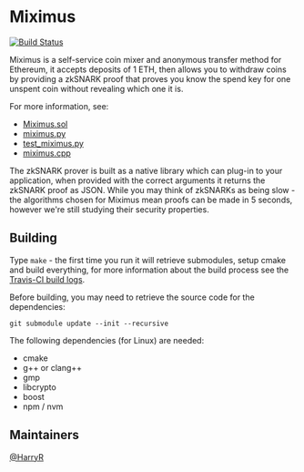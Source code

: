 # Miximus

[![Build Status](https://travis-ci.org/HarryR/ethsnarks-miximus.svg?branch=master)](https://travis-ci.org/HarryR/ethsnarks-miximus)

Miximus is a self-service coin mixer and anonymous transfer method for Ethereum, it accepts deposits of 1 ETH, then allows you to withdraw coins by providing a zkSNARK proof that proves you know the spend key for one unspent coin without revealing which one it is.

For more information, see:

 * [Miximus.sol](solidity/contracts/Miximus.sol)
 * [miximus.py](python/miximus.py)
 * [test_miximus.py](python/test/test_miximus.py)
 * [miximus.cpp](circuit/miximus.cpp)

The zkSNARK prover is built as a native library which can plug-in to your application, when provided with the correct arguments it returns the zkSNARK proof as JSON. While you may think of zkSNARKs as being slow - the algorithms chosen for Miximus mean proofs can be made in 5 seconds, however we're still studying their security properties.

## Building

Type `make` - the first time you run it will retrieve submodules, setup cmake and build everything, for more information about the build process see the [Travis-CI build logs](https://travis-ci.org/HarryR/ethsnarks-miximus).

Before building, you may need to retrieve the source code for the dependencies:

	git submodule update --init --recursive

The following dependencies (for Linux) are needed:

 * cmake
 * g++ or clang++
 * gmp
 * libcrypto
 * boost
 * npm / nvm


## Maintainers

[@HarryR](https://github.com/HarryR)
